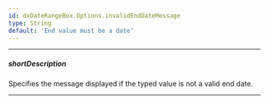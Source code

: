 ```yaml
---
id: dxDateRangeBox.Options.invalidEndDateMessage
type: String
default: 'End value must be a date'
---
```

---
##### shortDescription
Specifies the message displayed if the typed value is not a valid end date.

---
